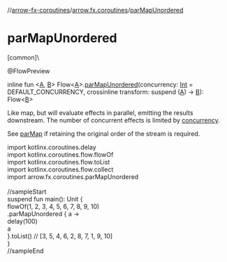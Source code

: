 //[arrow-fx-coroutines](../../index.md)/[arrow.fx.coroutines](index.md)/[parMapUnordered](par-map-unordered.md)

# parMapUnordered

[common]\

@FlowPreview

inline fun &lt;[A](par-map-unordered.md), [B](par-map-unordered.md)&gt; Flow&lt;[A](par-map-unordered.md)&gt;.[parMapUnordered](par-map-unordered.md)(concurrency: [Int](https://kotlinlang.org/api/latest/jvm/stdlib/kotlin/-int/index.html) = DEFAULT_CONCURRENCY, crossinline transform: suspend ([A](par-map-unordered.md)) -&gt; [B](par-map-unordered.md)): Flow&lt;[B](par-map-unordered.md)&gt;

Like map, but will evaluate effects in parallel, emitting the results downstream. The number of concurrent effects is limited by [concurrency](par-map-unordered.md).

See [parMap](par-map.md) if retaining the original order of the stream is required.

import kotlinx.coroutines.delay\
import kotlinx.coroutines.flow.flowOf\
import kotlinx.coroutines.flow.toList\
import kotlinx.coroutines.flow.collect\
import arrow.fx.coroutines.parMapUnordered\
\
//sampleStart\
suspend fun main(): Unit {\
  flowOf(1, 2, 3, 4, 5, 6, 7, 8, 9, 10)\
    .parMapUnordered { a -&gt;\
      delay(100)\
      a\
    }.toList() // [3, 5, 4, 6, 2, 8, 7, 1, 9, 10]\
}\
//sampleEnd<!--- KNIT example-flow-04.kt -->
